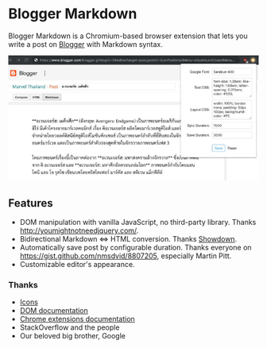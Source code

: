 # Blogger Markdown

Blogger Markdown is a Chromium-based browser extension that lets you write a post on [Blogger](https://blogger.com) with Markdown syntax.

![screenshot](./ss.jpg "Blogger Markdown")

## Features

* DOM manipulation with vanilla JavaScript, no third-party library. Thanks http://youmightnotneedjquery.com/.
* Bidirectional Markdown <=> HTML conversion. Thanks [Showdown](https://github.com/showdownjs/showdown).
* Automatically save post by configurable duration. Thanks everyone on https://gist.github.com/nmsdvid/8807205, especially Martin Pitt.
* Customizable editor's appearance.

### Thanks

- [Icons](https://www.flaticon.com/free-icon/blogger_179312)
- [DOM documentation](https://developer.mozilla.org/en-US/)
- [Chrome extensions documentation](https://developer.chrome.com/extensions)
- StackOverflow and the people
- Our beloved big brother, Google
